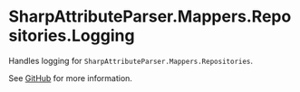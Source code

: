 # SharpAttributeParser.Mappers.Repositories.Logging

Handles logging for `SharpAttributeParser.Mappers.Repositories`.

See [GitHub](https://github.com/ErikWe/sharp-attribute-parser) for more information.